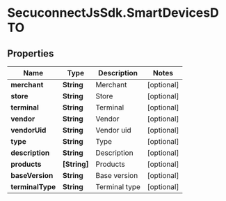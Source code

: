 # SecuconnectJsSdk.SmartDevicesDTO

## Properties
Name | Type | Description | Notes
------------ | ------------- | ------------- | -------------
**merchant** | **String** | Merchant | [optional] 
**store** | **String** | Store | [optional] 
**terminal** | **String** | Terminal | [optional] 
**vendor** | **String** | Vendor | [optional] 
**vendorUid** | **String** | Vendor uid | [optional] 
**type** | **String** | Type | [optional] 
**description** | **String** | Description | [optional] 
**products** | **[String]** | Products | [optional] 
**baseVersion** | **String** | Base version | [optional] 
**terminalType** | **String** | Terminal type | [optional] 


